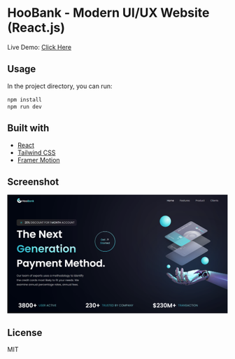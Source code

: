 # HooBank - Modern UI/UX Website (React.js)
Live Demo: [Click Here]()

## Usage
In the project directory, you can run:
```
npm install
npm run dev
```

## Built with 
- [React](https://reactjs.org/)
- [Tailwind CSS](https://tailwindcss.com/)
- [Framer Motion](https://www.framer.com/motion/)

## Screenshot
![img](public/Screenshot.png)

## License
MIT

